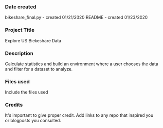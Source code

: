 ### Date created
bikeshare_final.py - created 01/21/2020
README - created 01/23/2020

### Project Title
Explore US Biekeshare Data

### Description
Calculate statistics and build an environment where a user chooses the data and filter for a dataset to analyze.

### Files used
Include the files used

### Credits
It's important to give proper credit. Add links to any repo that inspired you or blogposts you consulted.

